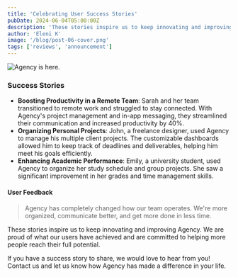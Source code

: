 ```yaml
---
title: 'Celebrating User Success Stories'
pubDate: 2024-06-04T05:00:00Z
description: 'These stories inspire us to keep innovating and improving Agency. We are proud of what our users have achieved and are committed to helping more people reach their full potential.'
author: 'Eleni K'
image: '/blog/post-06-cover.png'
tags: ['reviews', 'announcement']
---
```


![Agency is here.](/blog/post-06.png)

### Success Stories

- **Boosting Productivity in a Remote Team**: Sarah and her team transitioned to remote work and struggled to stay connected. With Agency's project management and in-app messaging, they streamlined their communication and increased productivity by 40%.
- **Organizing Personal Projects**: John, a freelance designer, used Agency to manage his multiple client projects. The customizable dashboards allowed him to keep track of deadlines and deliverables, helping him meet his goals efficiently.
- **Enhancing Academic Performance**: Emily, a university student, used Agency to organize her study schedule and group projects. She saw a significant improvement in her grades and time management skills.

#### User Feedback

> Agency has completely changed how our team operates. We're more organized, communicate better, and get more done in less time.

These stories inspire us to keep innovating and improving Agency. We are proud of what our users have achieved and are committed to helping more people reach their full potential.

If you have a success story to share, we would love to hear from you! Contact us and let us know how Agency has made a difference in your life.
